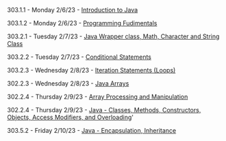 
303.1.1 - Monday 2/6/23 - <a href="https://docs.google.com/presentation/d/1-yqtICzQFgAUF7C15LRqZXPXQRXwtCYKsqJKpoNURX8/edit#slide=id.p1" target="_blank">Introduction to Java</a>


303.1.2 - Monday 2/6/23 - [Programming Fudimentals](https://docs.google.com/presentation/d/1d62NuN1u8oJoIum8CewmlKy7061wJDBSlA8qdHlmSng)


303.2.1 - Tuesday 2/7/23 - [Java  Wrapper class, Math, Character and String Class](https://docs.google.com/presentation/d/1_3ghFB2rUjZXsVxIJx4ECZHpO2elcWW-tXMiNoya7sc)


303.2.2 - Tuesday 2/7/23 - [Conditional Statements](https://docs.google.com/presentation/d/1_X4noTyrLTz-U2E8j6H3hQMtVJ7qggBjlrq_-gV8pY8)


303.2.3 - Wednesday 2/8/23 - [Iteration Statements (Loops)](https://docs.google.com/presentation/d/14L1k0FfGw_yfzh4x57S4TwJCvw9mfDdnDuDPEMGvFrg)


302.2.3 - Wednesday 2/8/23 - [Java Arrays](https://docs.google.com/presentation/d/1GYLOUMh7MbmR8tiEkBTHLIf-0kr7JtTnmbFzaPOK0IQ)


302.2.4 - Thursday 2/9/23 - [Array Processing and Manipulation](https://docs.google.com/presentation/d/1NceUXlH2071QHOfdyaYtBWwrC0DrBpB1TS7dwuQifbo)


302.2.4 - Thursday 2/9/23 - [Java - Classes, Methods, Constructors, Objects, Access Modifiers, and Overloading](https://docs.google.com/presentation/d/1z3DWrJF71TguiPtrNctvKw4B2ab5LgRE2GjsbXtkzOY/edit#slide=id.p1)'


303.5.2 - Friday 2/10/23 - [Java - Encapsulation, Inheritance](https://docs.google.com/presentation/d/1iKcDc1KUjaXhq8ttYo0RZZ7srtX5XoC9qrbZylFhRIQ)